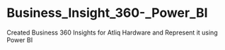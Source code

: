 # Business_Insight_360-_Power_BI
Created Business 360 Insights for Atliq Hardware and Represent it using Power BI
